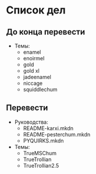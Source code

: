 # Список дел
## До конца перевести
- Темы:
  - enamel
  - enoirmel
  - gold
  - gold xl
  - jadeenamel
  - niccage
  - squiddlechum
## Перевести
- Руководства:
  - README-karxi.mkdn
  - README-pesterchum.mkdn
  - PYQUIRKS.mkdn
- Темы:
  - TrueMSChum
  - TrueTrollian
  - TrueTrollian2.5